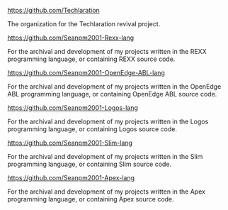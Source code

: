 https://github.com/Techlaration

The organization for the Techlaration revival project.

https://github.com/Seanpm2001-Rexx-lang

For the archival and development of my projects written in the REXX programming language, or containing REXX source code.

https://github.com/Seanpm2001-OpenEdge-ABL-lang

For the archival and development of my projects written in the OpenEdge ABL programming language, or containing OpenEdge ABL source code.

https://github.com/Seanpm2001-Logos-lang

For the archival and development of my projects written in the Logos programming language, or containing Logos source code.

https://github.com/Seanpm2001-Slim-lang

For the archival and development of my projects written in the Slim programming language, or containing Slim source code.

https://github.com/Seanpm2001-Apex-lang

For the archival and development of my projects written in the Apex programming language, or containing Apex source code.

